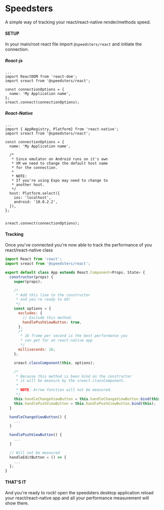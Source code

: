 # Speedsters

A simple way of tracking your react/react-native render/methods speed.

#### SETUP
In your main/root react file import `@speedsters/react` and initiate the connection.

##### React-js
```tsx
...
import ReactDOM from 'react-dom';
import sreact from '@speedsters/react';

const connectionOptions = {
  name: 'My Application name',
};
sreact.connect(connectionOptions);

```

##### React-Native
```tsx
...
import { AppRegistry, Platform} from 'react-native';
import sreact from '@speedsters/react';

const connectionOptions = {
  name: 'My Application name',

  /*
   * Since emulator on Android runs on it's own
   * VM we need to change the default host name
   * for the connection.
   * 
   * NOTE:
   * If you're using Expo may need to change to
   * another host.
   */
  host: Platform.select({
    ios: 'localhost',
    android: '10.0.2.2',
  }),
};


sreact.connect(connectionOptions);
```

#### Tracking
Once you've connected you're now able to track the performance
of you react/react-native class

```jsx
import React from 'react';
import sreact from '@speedsters/react';

export default class App extends React.Component<Props, State> {
  constructor(props) {
    super(props);

    /*
     * Add this line to the constructor
     * and you're ready to GO!
     */
    const options = {
      excludes: {
        // Exclude this method.
        handlePushViewButton: true,
      },
      /*
       * 16 frame per second is the best performance you
       * can get for an react-native app
       */
      milliseconds: 16;
    };

    sreact.classComponent(this, options);

    /*
     * Because this method is been bind on the constructor 
     * it will be measure by the sreact.classComponent.
     * 
     * NOTE: Arrow function will not be measured.
     */
    this.handleChangeViewButton = this.handleChangeViewButton.bind(this);
    this.handlePushViewButton = this.handlePushViewButton.bind(this);
  }

  handleChangeViewButton() {
    ...
  }

  handlePushViewButton() {
    ...
  }

  // Will not be measured
  handleEditButton = () => {
    ...
  };
}
```

#### THAT'S IT
And you're ready to rock! open the speedsters desktop application reload your
react/react-native app and all your performance measurement will show there.